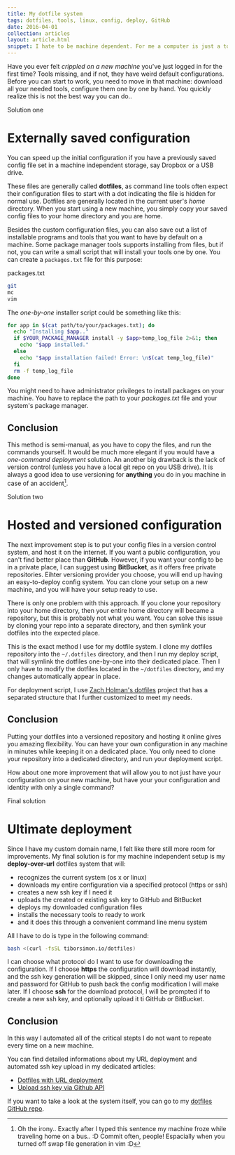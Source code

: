 ```yaml
---
title: My dotfile system
tags: dotfiles, tools, linux, config, deploy, GitHub
date: 2016-04-01
collection: articles
layout: article.html
snippet: I hate to be machine dependent. For me a computer is just a tool to get things done. If one breaks down for various reasons or I switch machine I want to have my tools and setup without any manual configuration.
---
```


Have you ever felt _crippled on a new machine_ you've just logged in for the first time? Tools missing, and if not, they have weird default configurations. Before you can start to work, you need to move in that machine: download all your needed tools, configure them one by one by hand. You quickly realize this is not the best way you can do..

<div class="divider">Solution one</div>

# Externally saved configuration

You can speed up the initial configuration if you have a previously saved config file set in a machine independent storage, say Dropbox or a USB drive.

These files are generally called __dotfiles__, as command line tools often expect their configuration files to start with a dot indicating the file is hidden for normal use. Dotfiles are generally located in the current user's _home_ directory. When you start using a new machine, you simply  copy your saved config files to your home directory and you are home.

Besides the custom configuration files, you can also save out a list of installable programs and tools that you want to have by default on a machine. Some package manager tools supports installing from files, but if not, you can write a small script that will install your tools one by one. You can create a `packages.txt` file for this purpose:

<div class="code-name">packages.txt</div>

``` bash
git
mc
vim
```

The _one-by-one_ installer script could be something like this:

``` bash
for app in $(cat path/to/your/packages.txt); do
  echo "Installing $app.."
  if $YOUR_PACKAGE_MANAGER install -y $app>temp_log_file 2>&1; then
    echo "$app installed."
  else
    echo "$app installation failed! Error: \n$(cat temp_log_file)"
  fi
  rm -f temp_log_file
done
```

You might need to have administrator privileges to install packages on your machine. You have to replace the path to your _packages.txt_ file and your system's package manager.

## Conclusion

This method is semi-manual, as you have to copy the files, and run the commands yourself. It would be much more elegant if you would have a _one-command deployment_ solution. An another big drawback is the lack of version control (unless you have a local git repo on you USB drive). It is always a good idea to use versioning for __anything__ you do in you machine in case of an accident[^1].


<div class="divider">Solution two</div>

# Hosted and versioned configuration

The next improvement step is to put your config files in a version control system, and host it on the internet. If you want a public configuration, you can't find better place than __GitHub__. However, if you want your config to be in a private place, I can suggest using __BitBucket__, as it offers free private repositories. Eihter versioning provider you choose, you will end up having an easy-to-deploy config system. You can clone your setup on a new machine, and you will have your setup ready to use.

There is only one problem with this approach. If you clone your repository into your home directory, then your entire home directory will became a repository, but this is probably not what you want. You can solve this issue by cloning your repo into a separate directory, and then symlink your dotfiles into the expected place.

This is the exact method I use for my dotfile system. I clone my dotfiles repository into the `~/.dotfiles` directory, and then I run my deploy script, that will symlink the dotfiles one-by-one into their dedicated place. Then I only have to modify the dotfiles located in the `~/dotfiles` directory, and my changes automatically appear in place.

For deployment script, I use [Zach Holman's dotfiles](https://github.com/holman/dotfiles) project that has a separated structure that I further customized to meet my needs.

## Conclusion

Putting your dotfiles into a versioned repository and hosting it online gives you amazing flexibility. You can have your own configuration in any machine in minutes while keeping it on a dedicated place. You only need to clone your repository into a dedicated directory, and run your deployment script.

How about one more improvement that will allow you to not just have your configuration on your new machine, but have your your configuration and identity with only a single command?

<div class="divider">Final solution</div>

# Ultimate deployment

Since I have my custom domain name, I felt like there still more room for improvements. My final solution is for my machine independent setup is my __deploy-over-url__ dotfiles system that will:

- recognizes the current system (os x or linux)
- downloads my entire configuration via a specified protocol (https or ssh)
- creates a new ssh key if I need it
- uploads the created or existing ssh key to GitHub and BitBucket
- deploys my downloaded configuration files
- installs the necessary tools to ready to work
- and it does this through a convenient command line menu system

All I have to do is type in the following command:

``` bash
bash <(curl -fsSL tiborsimon.io/dotfiles)
```

I can choose what protocol do I want to use for downloading the configuration. If I choose __https__ the configuration will download instantly, and the ssh key generation will be skipped, since I only need my user name and password for GitHub to push back the config modification I will make later. If I choose __ssh__ for the download protocol, I will be prompted if to create a new ssh key, and optionally upload it ti GitHub or BitBucket.

## Conclusion

In this way I automated all of the critical stepts I do not want to repeate every time on a new machine.

You can find detailed informations about my URL deployment and automated ssh key upload in my dedicated articles:

- [Dotfiles with URL deployment](https://tiborsimon.io/tools/dotfiles-with-url-deployment/)
- [Upload ssh key via Github API](https://tiborsimon.io/programming/upload-ssh-key-via-github-api/)

If you want to take a look at the system itself, you can go to my [dotfiles GitHub repo](https://github.com/tiborsimon/dotfiles).

[^1]: Oh the irony.. Exactly after I typed this sentence my machine froze while traveling home on a bus.. :D Commit often, people! Espacially when you turned off swap file generation in vim :D

